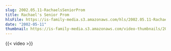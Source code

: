 ```yaml
---
slug: 2002.05.11-RachaelsSeniorProm
title: Rachael's Senior Prom
hlsFile: https://is-family-media.s3.amazonaws.com/hls/2002.05.11-RachaelsSeniorProm/2002.05.11-RachaelsSeniorProm.m3u8
date: "2002-05-11"
thumbnail: https://is-family-media.s3.amazonaws.com/video-thumbnails/2002.05.11-RachaelsSeniorProm.png
---
```

{{< video >}}
